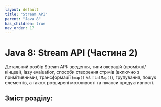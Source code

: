 ```yaml
---
layout: default
title: "Stream API"
parent: "Java 8"
has_children: true
nav_order: 17
---
```


# Java 8: Stream API (Частина 2)

Детальний розбір Stream API: введення, типи операцій (проміжні/кінцеві), lazy evaluation, способи створення стрімів (включно з примітивними), трансформації (`map()` vs `flatMap()`), групування, пошук елементів, а також розширені можливості та нюанси продуктивності.

## Зміст розділу:


